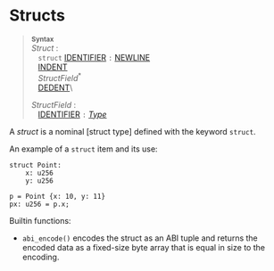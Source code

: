 # Structs

> **<sup>Syntax</sup>**\
> _Struct_ :\
> &nbsp;&nbsp; `struct` [IDENTIFIER] `:` [NEWLINE]\
> &nbsp;&nbsp; [INDENT]\
> &nbsp;&nbsp; _StructField_<sup>\*</sup>\
> &nbsp;&nbsp; [DEDENT]\
>
> _StructField_ :\
> &nbsp;&nbsp; [IDENTIFIER] `:` [_Type_]


A _struct_ is a nominal [struct type] defined with the keyword `struct`.

An example of a `struct` item and its use:

```
struct Point:
    x: u256
    y: u256

p = Point {x: 10, y: 11}
px: u256 = p.x;
```


Builtin functions:

- `abi_encode()` encodes the struct as an ABI tuple and returns the encoded data as a fixed-size byte array that is equal in size to the encoding.


[NEWLINE]: tokens.md#newline
[INDENT]: tokens.md#indent
[DEDENT]: tokens.md#dedent
[IDENTIFIER]: identifiers.md
[_Type_]: types.md
